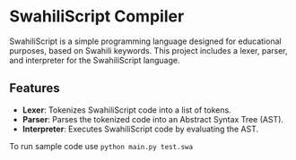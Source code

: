# SwahiliScript Compiler

SwahiliScript is a simple programming language designed for educational purposes, based on Swahili keywords. This project includes a lexer, parser, and interpreter for the SwahiliScript language.

## Features

- **Lexer**: Tokenizes SwahiliScript code into a list of tokens.
- **Parser**: Parses the tokenized code into an Abstract Syntax Tree (AST).
- **Interpreter**: Executes SwahiliScript code by evaluating the AST.

To run sample code use `python main.py test.swa`
